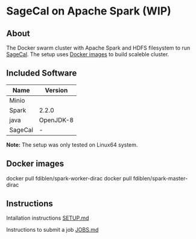 # SageCal on Apache Spark (WIP)

## About

The Docker swarm cluster with Apache Spark and HDFS filesystem to run [SageCal](https://github.com/nlesc-dirac/sagecal). The setup uses [Docker images](https://github.com/nlesc-dirac/spark-archsci-images) to build scaleble cluster.


## Included Software
| Name    | Version   |
| ------- | --------- |
| Minio   |           |
| Spark   | 2.2.0     |
| java    | OpenJDK-8 |
| SageCal | -         |

**Note:** The setup was only tested on Linux64 system.

## Docker images

docker pull fdiblen/spark-worker-dirac
docker pull fdiblen/spark-master-dirac


## Instructions

Intallation instructions [SETUP.md](docs/SETUP.md)

Instructions to submit a job [JOBS.md](docs/JOBS.md)
